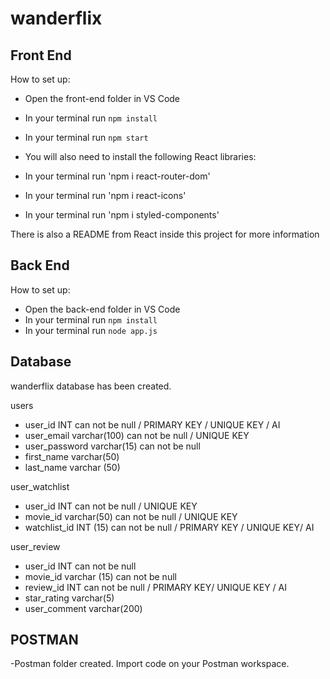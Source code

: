 # wanderflix

## Front End

How to set up:
- Open the front-end folder in VS Code
- In your terminal run `npm install` 
- In your terminal run `npm start`

- You will also need to install the following React libraries:

- In your terminal run 'npm i react-router-dom'
- In your terminal run 'npm i react-icons'
- In your terminal run 'npm i styled-components'

There is also a README from React inside this project for more information

## Back End

How to set up:
- Open the back-end folder in VS Code
- In your terminal run `npm install` 
- In your terminal run `node app.js`


## Database

wanderflix database has been created.

users 
- user_id INT can not be null / PRIMARY KEY / UNIQUE KEY / AI
- user_email varchar(100) can not be null / UNIQUE KEY
- user_password varchar(15) can not be null
- first_name varchar(50)
- last_name varchar (50)


user_watchlist 
- user_id INT can not be null / UNIQUE KEY
- movie_id varchar(50) can not be null / UNIQUE KEY
- watchlist_id INT (15) can not be null / PRIMARY KEY / UNIQUE KEY/ AI

user_review
- user_id INT can not be null  
- movie_id varchar (15) can not be null
- review_id INT can not be null / PRIMARY KEY/ UNIQUE KEY / AI
- star_rating varchar(5)
- user_comment varchar(200)

## POSTMAN
-Postman folder created. Import code on your Postman workspace.





